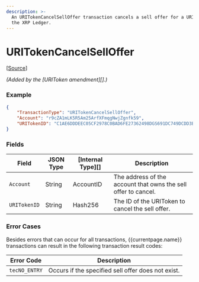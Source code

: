```yaml
---
description: >-
  An URITokenCancelSellOffer transaction cancels a sell offer for a URIToken in
  the XRP Ledger.
---
```


# URITokenCancelSellOffer

\[[Source](https://github.com/Xahau/xahaud/blob/dev/src/ripple/app/tx/impl/URIToken.cpp)]

_(Added by the \[URIToken amendment]\[].)_

### Example

```json
{
    "TransactionType": "URITokenCancelSellOffer",
    "Account": "r9cZA1mLK5R5Am25ArfXFmqgNwjZgnfk59",
    "URITokenID": "C1AE6DDDEEC05CF2978C0BAD6FE27362498DGS691DC749DCDD3B95992978C0BA",
}
```



### Fields

| Field        | JSON Type | \[Internal Type]\[] | Description                                                    |
| ------------ | --------- | ------------------- | -------------------------------------------------------------- |
| `Account`    | String    | AccountID           | The address of the account that owns the sell offer to cancel. |
| `URITokenID` | String    | Hash256             | The ID of the URIToken to cancel the sell offer.               |

### Error Cases

Besides errors that can occur for all transactions, \{{currentpage.name\}} transactions can result in the following transaction result codes:

| Error Code    | Description                                        |
| ------------- | -------------------------------------------------- |
| `tecNO_ENTRY` | Occurs if the specified sell offer does not exist. |
